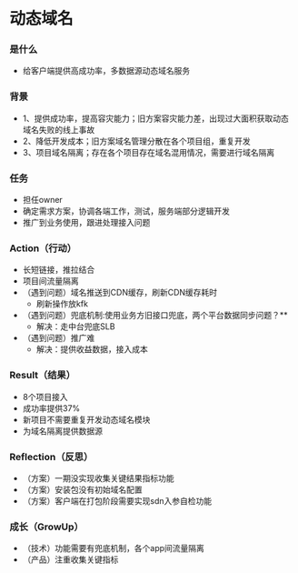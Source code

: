 # 动态域名
### 是什么
- 给客户端提供高成功率，多数据源动态域名服务

### 背景
- 1、提供成功率，提高容灾能力；旧方案容灾能力差，出现过大面积获取动态域名失败的线上事故
- 2、降低开发成本；旧方案域名管理分散在各个项目组，重复开发
- 3、项目域名隔离；存在各个项目存在域名混用情况，需要进行域名隔离

### 任务
- 担任owner
- 确定需求方案，协调各端工作，测试，服务端部分逻辑开发
- 推广到业务使用，跟进处理接入问题

### Action（行动）
- 长短链接，推拉结合
- 项目间流量隔离
- （遇到问题）域名推送到CDN缓存，刷新CDN缓存耗时
    - 刷新操作放kfk
- （遇到问题）兜底机制:使用业务方旧接口兜底，两个平台数据同步问题？**
    - 解决：走中台兜底SLB
- （遇到问题）推广难
    - 解决：提供收益数据，接入成本

### Result（结果）
- 8个项目接入
- 成功率提供37%
- 新项目不需要重复开发动态域名模块
- 为域名隔离提供数据源

### Reflection（反思）
- （方案）一期没实现收集关键结果指标功能
- （方案）安装包没有初始域名配置
- （方案）客户端在打包阶段需要实现sdn入参自检功能

### 成长（GrowUp）
- （技术）功能需要有兜底机制，各个app间流量隔离
- （产品）注重收集关键指标


